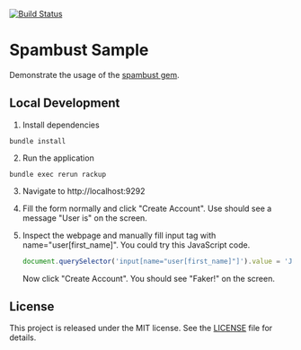 [![Build Status](https://github.com/chiku/spambust-sample/actions/workflows/build.yml/badge.svg)](https://github.com/chiku/spambust-sample/actions/workflows/build.yml)

Spambust Sample
================

Demonstrate the usage of the [spambust gem](https://rubygems.org/gems/spambust/).

Local Development
-----------------

1. Install dependencies
```script
bundle install
```

2. Run the application
```script
bundle exec rerun rackup
```

3. Navigate to http://localhost:9292

4. Fill the form normally and click "Create Account".
   Use should see a message "User is" on the screen.

5. Inspect the webpage and manually fill input tag with
   name="user[first_name]". You could try this JavaScript code.
   ```javascript
   document.querySelector('input[name="user[first_name]"]').value = 'John';
   ```
   Now click "Create Account".
   You should see "Faker!" on the screen.

License
-------

This project is released under the MIT license. See the [LICENSE](./LICENSE) file for details.

